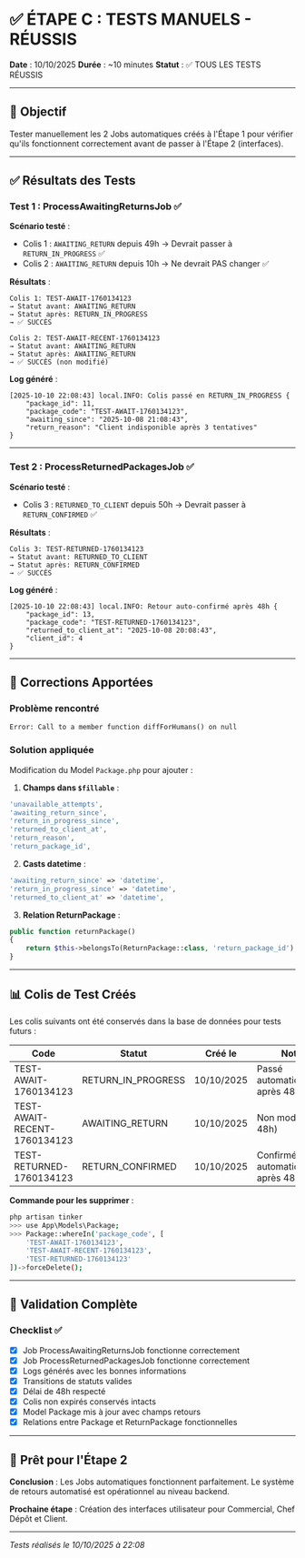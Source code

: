 # ✅ ÉTAPE C : TESTS MANUELS - RÉUSSIS

**Date** : 10/10/2025
**Durée** : ~10 minutes
**Statut** : ✅ TOUS LES TESTS RÉUSSIS

---

## 🎯 Objectif

Tester manuellement les 2 Jobs automatiques créés à l'Étape 1 pour vérifier qu'ils fonctionnent correctement avant de passer à l'Étape 2 (interfaces).

---

## ✅ Résultats des Tests

### Test 1 : ProcessAwaitingReturnsJob ✅

**Scénario testé** :
- Colis 1 : `AWAITING_RETURN` depuis 49h → Devrait passer à `RETURN_IN_PROGRESS` ✅
- Colis 2 : `AWAITING_RETURN` depuis 10h → Ne devrait PAS changer ✅

**Résultats** :
```
Colis 1: TEST-AWAIT-1760134123
→ Statut avant: AWAITING_RETURN
→ Statut après: RETURN_IN_PROGRESS
→ ✅ SUCCÈS

Colis 2: TEST-AWAIT-RECENT-1760134123
→ Statut avant: AWAITING_RETURN
→ Statut après: AWAITING_RETURN
→ ✅ SUCCÈS (non modifié)
```

**Log généré** :
```
[2025-10-10 22:08:43] local.INFO: Colis passé en RETURN_IN_PROGRESS {
    "package_id": 11,
    "package_code": "TEST-AWAIT-1760134123",
    "awaiting_since": "2025-10-08 21:08:43",
    "return_reason": "Client indisponible après 3 tentatives"
}
```

---

### Test 2 : ProcessReturnedPackagesJob ✅

**Scénario testé** :
- Colis 3 : `RETURNED_TO_CLIENT` depuis 50h → Devrait passer à `RETURN_CONFIRMED` ✅

**Résultats** :
```
Colis 3: TEST-RETURNED-1760134123
→ Statut avant: RETURNED_TO_CLIENT
→ Statut après: RETURN_CONFIRMED
→ ✅ SUCCÈS
```

**Log généré** :
```
[2025-10-10 22:08:43] local.INFO: Retour auto-confirmé après 48h {
    "package_id": 13,
    "package_code": "TEST-RETURNED-1760134123",
    "returned_to_client_at": "2025-10-08 20:08:43",
    "client_id": 4
}
```

---

## 🔧 Corrections Apportées

### Problème rencontré
```
Error: Call to a member function diffForHumans() on null
```

### Solution appliquée
Modification du Model `Package.php` pour ajouter :

1. **Champs dans `$fillable`** :
```php
'unavailable_attempts',
'awaiting_return_since',
'return_in_progress_since',
'returned_to_client_at',
'return_reason',
'return_package_id',
```

2. **Casts datetime** :
```php
'awaiting_return_since' => 'datetime',
'return_in_progress_since' => 'datetime',
'returned_to_client_at' => 'datetime',
```

3. **Relation ReturnPackage** :
```php
public function returnPackage()
{
    return $this->belongsTo(ReturnPackage::class, 'return_package_id');
}
```

---

## 📊 Colis de Test Créés

Les colis suivants ont été conservés dans la base de données pour tests futurs :

| Code | Statut | Créé le | Notes |
|------|--------|---------|-------|
| TEST-AWAIT-1760134123 | RETURN_IN_PROGRESS | 10/10/2025 | Passé automatiquement après 48h |
| TEST-AWAIT-RECENT-1760134123 | AWAITING_RETURN | 10/10/2025 | Non modifié (< 48h) |
| TEST-RETURNED-1760134123 | RETURN_CONFIRMED | 10/10/2025 | Confirmé automatiquement après 48h |

**Commande pour les supprimer** :
```bash
php artisan tinker
>>> use App\Models\Package;
>>> Package::whereIn('package_code', [
    'TEST-AWAIT-1760134123',
    'TEST-AWAIT-RECENT-1760134123',
    'TEST-RETURNED-1760134123'
])->forceDelete();
```

---

## 🎯 Validation Complète

### Checklist ✅

- [x] Job ProcessAwaitingReturnsJob fonctionne correctement
- [x] Job ProcessReturnedPackagesJob fonctionne correctement
- [x] Logs générés avec les bonnes informations
- [x] Transitions de statuts valides
- [x] Délai de 48h respecté
- [x] Colis non expirés conservés intacts
- [x] Model Package mis à jour avec champs retours
- [x] Relations entre Package et ReturnPackage fonctionnelles

---

## 🚀 Prêt pour l'Étape 2

**Conclusion** : Les Jobs automatiques fonctionnent parfaitement. Le système de retours automatisé est opérationnel au niveau backend.

**Prochaine étape** : Création des interfaces utilisateur pour Commercial, Chef Dépôt et Client.

---

*Tests réalisés le 10/10/2025 à 22:08*
